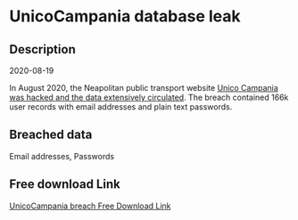 # UnicoCampania database leak

## Description

2020-08-19

In August 2020, the Neapolitan public transport website <a href="https://www.fanpage.it/napoli/unico-campania-hackerato-il-sito-65mila-email-e-password-di-utenti-in-rete-subito-disattivati/" target="_blank" rel="noopener">Unico Campania was hacked and the data extensively circulated</a>. The breach contained 166k user records with email addresses and plain text passwords.

## Breached data

Email addresses, Passwords

## Free download Link

[UnicoCampania breach Free Download Link](https://link-to.net/1229997/104.57762970254004/dynamic/?r=aHR0cHM6Ly93d3cubWVkaWFmaXJlLmNvbS92aWV3L2xXRlhIczJDajJWODQycy91bmljb2NhbXBhbmlhLml0L2ZpbGU=)